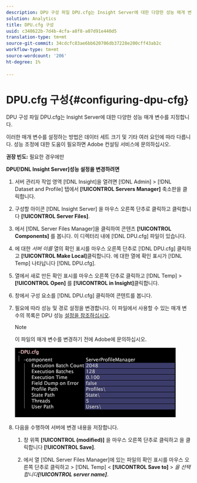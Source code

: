 ```yaml
---
description: DPU 구성 파일 DPU.cfg는 Insight Server에 대한 다양한 성능 매개 변수를 지정합니다.
solution: Analytics
title: DPU.cfg 구성
uuid: c348622b-7d4b-4cfa-a8f8-a07d91e440d5
translation-type: tm+mt
source-git-commit: 34cdcfc83ae6bb620706db37228e200cff43ab2c
workflow-type: tm+mt
source-wordcount: '206'
ht-degree: 1%

---
```



# DPU.cfg 구성{#configuring-dpu-cfg}

DPU 구성 파일 DPU.cfg는 Insight Server에 대한 다양한 성능 매개 변수를 지정합니다.

이러한 매개 변수를 설정하는 방법은 데이터 세트 크기 및 기타 여러 요인에 따라 다릅니다. 성능 조정에 대한 도움이 필요하면 Adobe 컨설팅 서비스에 문의하십시오.

**권장 빈도:** 필요한 경우에만

**DPU[!DNL Insight Server]성능 설정을 변경하려면**

1. 서버 관리자 작업 영역 [!DNL Insight]을 열려면 [!DNL Admin] > [!DNL Dataset and Profile] 탭에서 **[!UICONTROL Servers Manager]** 축소판을 클릭합니다.
1. 구성할 아이콘 [!DNL Insight Server] 을 마우스 오른쪽 단추로 클릭하고 클릭합니다 **[!UICONTROL Server Files]**.
1. 에서 [!DNL Server Files Manager]을 클릭하여 콘텐츠 **[!UICONTROL Components]** 를 봅니다. 이 디렉터리 내에 [!DNL DPU.cfg] 파일이 있습니다.
1. 에 대한 *서버 이름* 열의 확인 표시를 마우스 오른쪽 단추로 [!DNL DPU.cfg] 클릭하고 **[!UICONTROL Make Local]**&#x200B;클릭합니다. 에 대한 열에 확인 표시가 [!DNL Temp] 나타납니다 [!DNL DPU.cfg].
1. 열에서 새로 만든 확인 표시를 마우스 오른쪽 단추로 클릭하고 [!DNL Temp] > **[!UICONTROL Open]** 를 **[!UICONTROL in Insight]**&#x200B;클릭합니다.
1. 창에서 구성 요소를 [!DNL DPU.cfg] 클릭하여 콘텐트를 봅니다.
1. 필요에 따라 성능 및 경로 설정을 변경합니다. 이 파일에서 사용할 수 있는 매개 변수의 목록은 DPU 성능 [설정을 참조하십시오](../../../home/c-inst-svr/c-cfg-stgs-ref/c-dpu-perf-stgs.md#concept-477c4c526de44bda84176e62266c3df1).

   >[!NOTE]
   >
   >이 파일의 매개 변수를 변경하기 전에 Adobe에 문의하십시오.

   ![](assets/cfg_DPU_egvalues.png)

1. 다음을 수행하여 서버에 변경 내용을 저장합니다.

   1. 창 위쪽 **[!UICONTROL (modified)]** 을 마우스 오른쪽 단추로 클릭하고 을 클릭합니다 **[!UICONTROL Save]**.

   1. 에서 열 [!DNL Server Files Manager]에 있는 파일의 확인 표시를 마우스 오른쪽 단추로 클릭하고 > [!DNL Temp] &lt; **[!UICONTROL Save to]** > *을 선택합니다&#x200B;**[!UICONTROL server name]***.

